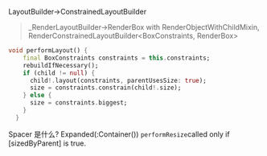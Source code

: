 LayoutBuilder->ConstrainedLayoutBuilder<BoxConstraints>
> _RenderLayoutBuilder->RenderBox with RenderObjectWithChildMixin<RenderBox>, RenderConstrainedLayoutBuilder<BoxConstraints, RenderBox>

```dart
void performLayout() {
    final BoxConstraints constraints = this.constraints;
    rebuildIfNecessary();
    if (child != null) {
      child!.layout(constraints, parentUsesSize: true);
      size = constraints.constrain(child!.size);
    } else {
      size = constraints.biggest;
    }
  }
```

Spacer 是什么? Expanded(:Container())
`performResize`called only if [sizedByParent] is true.